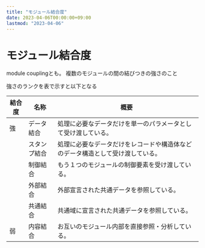 ```yaml
---
title: "モジュール結合度"
date: 2023-04-06T00:00:00+09:00
lastmod: "2023-04-06"
---
```

# モジュール結合度

module couplingとも。
複数のモジュールの間の結びつきの強さのこと

強さのランクを表で示すと以下となる

| 結合度 | 名称     | 概要                                      |
|-----|--------|-----------------------------------------|
| 強   | データ結合  | 処理に必要なデータだけを単一のパラメータとして受け渡している。         |
|     | スタンプ結合 | 処理に必要なデータだけをレコードや構造体などのデータ構造として受け渡している。 |
|     | 制御結合   | もう１つのモジュールの制御要素を受け渡している。                |
|     | 外部結合   | 外部宣言された共通データを参照している。                    |
|     | 共通結合   | 共通域に宣言された共通データを参照している。                  |
| 弱   | 内容結合   | お互いのモジュール内部を直接参照・分析している。                |